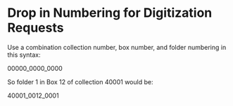 # Drop in Numbering for Digitization Requests

Use a combination collection number, box number, and folder numbering in this syntax: 

00000_0000_0000 

So folder 1 in Box 12 of collection 40001 would be:

40001_0012_0001 
